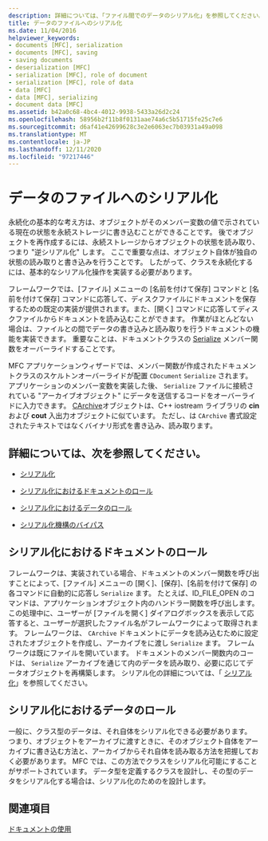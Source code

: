 ```yaml
---
description: 詳細については、「ファイル間でのデータのシリアル化」を参照してください。
title: データのファイルへのシリアル化
ms.date: 11/04/2016
helpviewer_keywords:
- documents [MFC], serialization
- documents [MFC], saving
- saving documents
- deserialization [MFC]
- serialization [MFC], role of document
- serialization [MFC], role of data
- data [MFC]
- data [MFC], serializing
- document data [MFC]
ms.assetid: b42a0c68-4bc4-4012-9938-5433a26d2c24
ms.openlocfilehash: 58956b2f11b8f0131aae74a6c5b51715fe25c7e6
ms.sourcegitcommit: d6af41e42699628c3e2e6063ec7b03931a49a098
ms.translationtype: MT
ms.contentlocale: ja-JP
ms.lasthandoff: 12/11/2020
ms.locfileid: "97217446"
---
```

# <a name="serializing-data-to-and-from-files"></a>データのファイルへのシリアル化

永続化の基本的な考え方は、オブジェクトがそのメンバー変数の値で示されている現在の状態を永続ストレージに書き込むことができることです。 後でオブジェクトを再作成するには、永続ストレージからオブジェクトの状態を読み取り、つまり "逆シリアル化" します。 ここで重要な点は、オブジェクト自体が独自の状態の読み取りと書き込みを行うことです。 したがって、クラスを永続化するには、基本的なシリアル化操作を実装する必要があります。

フレームワークでは、[ファイル] メニューの [名前を付けて保存] コマンドと [名前を付けて保存] コマンドに応答して、ディスクファイルにドキュメントを保存するための既定の実装が提供されます。また、[開く] コマンドに応答してディスクファイルからドキュメントを読み込むことができます。 作業がほとんどない場合は、ファイルとの間でデータの書き込みと読み取りを行うドキュメントの機能を実装できます。 重要なことは、ドキュメントクラスの [Serialize](../mfc/reference/cobject-class.md#serialize) メンバー関数をオーバーライドすることです。

MFC アプリケーションウィザードでは、メンバー関数が作成されたドキュメントクラスのスケルトンオーバーライドが配置 `CDocument` `Serialize` されます。 アプリケーションのメンバー変数を実装した後、 `Serialize` ファイルに接続されている "アーカイブオブジェクト" にデータを送信するコードをオーバーライドに入力できます。 [CArchive](../mfc/reference/carchive-class.md)オブジェクトは、C++ iostream ライブラリの **cin** および **cout** 入出力オブジェクトに似ています。 ただし、は `CArchive` 書式設定されたテキストではなくバイナリ形式を書き込み、読み取ります。

## <a name="what-do-you-want-to-know-more-about"></a>詳細については、次を参照してください。

- [シリアル化](../mfc/serialization-in-mfc.md)

- [シリアル化におけるドキュメントのロール](#_core_the_document.92.s_role_in_serialization)

- [シリアル化におけるデータのロール](#_core_the_data.92.s_role_in_serialization)

- [シリアル化機構のバイパス](../mfc/bypassing-the-serialization-mechanism.md)

## <a name="the-documents-role-in-serialization"></a><a name="_core_the_document.92.s_role_in_serialization"></a> シリアル化におけるドキュメントのロール

フレームワークは、実装されている場合、ドキュメントのメンバー関数を呼び出すことによって、[ファイル] メニューの [開く]、[保存]、[名前を付けて保存] の各コマンドに自動的に応答し `Serialize` ます。 たとえば、ID_FILE_OPEN のコマンドは、アプリケーションオブジェクト内のハンドラー関数を呼び出します。 この処理中に、ユーザーが [ファイルを開く] ダイアログボックスを表示して応答すると、ユーザーが選択したファイル名がフレームワークによって取得されます。 フレームワークは、 `CArchive` ドキュメントにデータを読み込むために設定されたオブジェクトを作成し、アーカイブをに渡し `Serialize` ます。 フレームワークは既にファイルを開いています。 ドキュメントのメンバー関数内のコードは、 `Serialize` アーカイブを通じて内のデータを読み取り、必要に応じてデータオブジェクトを再構築します。 シリアル化の詳細については、「 [シリアル化](../mfc/serialization-in-mfc.md)」を参照してください。

## <a name="the-datas-role-in-serialization"></a><a name="_core_the_data.92.s_role_in_serialization"></a> シリアル化におけるデータのロール

一般に、クラス型のデータは、それ自体をシリアル化できる必要があります。 つまり、オブジェクトをアーカイブに渡すときに、そのオブジェクト自体をアーカイブに書き込む方法と、アーカイブからそれ自体を読み取る方法を把握しておく必要があります。 MFC では、この方法でクラスをシリアル化可能にすることがサポートされています。 データ型を定義するクラスを設計し、その型のデータをシリアル化する場合は、シリアル化のためのを設計します。

## <a name="see-also"></a>関連項目

[ドキュメントの使用](../mfc/using-documents.md)

